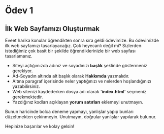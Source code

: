 # Ödev 1

## İlk Web Sayfamızı Oluşturmak

Eveet harika konular öğrendikten sonra sıra geldi ödevimize. Bu ödevimizde ilk web sayfamızı tasarlayacağız. Çok heyecanlı değil mi? Sizlerden istediğimiz çok basit bir şekilde öğrendiklerinizle bir web sayfası tasarlamanız.

- Siteyi açtığımızda adınız ve soyadınızı **başlık** şeklinde göstermeniz gerekiyor.
- Ad-Soyadın altında alt başlık olarak **Hakkımda** yazmalıdır.
- Altına paragraf içerisinde neler yaptığınızı ve nelerden hoşlandığınızı yazabilirsiniz.
- Web sitenizi kaydederken dosya adı olarak **'index.html'** seçmeniz gerekmektedir.
- Yazdığınız kodları açıklayan **yorum satırları** eklemeyi unutmayın.

Bunun haricinde bolca deneme yapmayı, yanlışlar yapıp bunları düzeltmekten çekinmeyin. Unutmayın, doğrular yanlışlar yapılarak bulunur.

Hepinize başarılar ve kolay gelsin!
